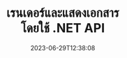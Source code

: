 ---
############################# Static ##########################
layout: "landing"
date: 2023-06-29T12:38:08
draft: false

lang: th
product: "Viewer"
product_tag: "viewer"
platform: ".NET"
platform_tag: "net"

############################# Drop-down ############################
supported_platforms:
  items:
    # supported_platforms loop
    - title: ".NET"
      tag: "net"
    # supported_platforms loop
    - title: "Java"
      tag: "java"
    # supported_platforms loop
    - title: "Node.js"
      tag: "nodejs-java" 

############################# Head ############################
head_title: "API โปรแกรมดูเอกสาร .NET, เรนเดอร์ PDF Word Excel Image HTML Diagram"
head_description: "โปรแกรมดูไฟล์ C# ASP.NET และ API การเรนเดอร์ เพิ่มโปรแกรมดู PDF, โปรแกรมดู Word, โปรแกรมดู Excel, โปรแกรมดูรูปภาพ, โปรแกรมดู HTML, คุณสมบัติโปรแกรมดูอีเมลในแอป .NET"

############################# Header ##########################
title: "เรนเดอร์และแสดงเอกสาร<br>โดยใช้ .NET API"
description: "Viewer API อันทรงพลังเพื่อเรนเดอร์รูปแบบเอกสารมากกว่า 180 รูปแบบเป็น PDF, HTML และรูปภาพพร้อมตัวเลือกการกำหนดค่าที่หลากหลาย"
words:
  for: "for"

actions:
  main: "ดาวน์โหลด NuGet ฟรี"
  main_link: "https://www.nuget.org/packages/GroupDocs.Viewer"
  alt: "การออกใบอนุญาต"
  alt_link: "https://purchase.groupdocs.com/pricing/viewer/net"
  title: "พร้อมที่จะเริ่มต้นหรือยัง?"
  description: "ลองใช้คุณสมบัติ GroupDocs.Viewer ฟรีหรือขอใบอนุญาต"

release:
  title: "เวอร์ชัน {0} เปิดตัวแล้ว"
  notes: "ดูว่ามีอะไรใหม่"
  downloads: "ดาวน์โหลด"
  link: "https://releases.groupdocs.com/viewer/net/release-notes/latest/"

code:
  title: "เรนเดอร์ไฟล์ PDF ใน C#"
  more: "ตัวอย่างเพิ่มเติม"
  more_link: "https://github.com/groupdocs-viewer/GroupDocs.Viewer-for-.NET"
  install: "dotnet add package GroupDocs.Viewer"
  content: |
    ```csharp {style=abap}   
    // โหลดไฟล์ PDF ต้นฉบับ
    using (var viewer = new Viewer("resume.pdf"))
    {
        // ตั้งค่าตัวเลือก HTML เอาต์พุต หนึ่งไฟล์ต่อหน้า
        var viewOptions = 
        HtmlViewOptions.ForEmbeddedResources("page{0}.html");
        
        // เรนเดอร์ PDF เป็น HTML ด้วยทรัพยากรที่ฝังอยู่        
        viewer.View(viewOptions);
    }
    ```

############################# Overview ############################
overview:
  enable: true
  title: "ภาพรวม GroupDocs.Viewer"
  description: "API เพื่อเรนเดอร์ แสดง แปลงเอกสาร สไลด์ ไดอะแกรม และเอกสารประเภทอื่นๆ อีกมากมายในแอปพลิเคชัน .NET"
  features:
    # feature loop
    - title: "ดูเอกสารอย่างมีประสิทธิภาพและเชื่อถือได้"
      content: "ด้วย GroupDocs.Viewer API คุณสามารถเรนเดอร์เอกสารในรูปแบบที่รองรับเป็น HTML, JPEG, PNG และ PDF ได้อย่างมีประสิทธิภาพด้วยตัวเลือกที่ยืดหยุ่นและมีประสิทธิภาพ ในขณะที่ยังคงรักษาความสมบูรณ์ของเนื้อหาและโครงสร้างเอกสารไว้ GroupDocs.Viewer รองรับ .NET Framework 4.6.2 และ .NET 6.0 ซึ่งทำงานบนแพลตฟอร์ม Windows และ Linux"

    # feature loop
    - title: "รองรับรูปแบบไฟล์และเอกสารยอดนิยมส่วนใหญ่"
      content: "เรารองรับการเรนเดอร์ไฟล์และรูปแบบเอกสารยอดนิยมกว่า 180 รูปแบบ ซึ่งรวมถึง Word, Excel, PDF, PowerPoint, ตระกูลรูปแบบ OpenDocument, ไฟล์เก็บถาวร, ภาพแรสเตอร์และเวกเตอร์, e-Books, ภาษาการเขียนโปรแกรมและมาร์กอัป และประเภทไฟล์อื่น ๆ อีกมากมาย รวมถึงไฟล์ที่เข้ารหัส ไฟล์ที่มีการป้องกันด้วยรหัสผ่าน"

    # feature loop
    - title: "เอาต์พุตที่ปรับแต่งได้"
      content: "GroupDocs.Viewer ไม่เพียงแต่ช่วยให้เรนเดอร์เอกสารเท่านั้น แต่ยังควบคุมวิธีการอย่างชัดเจน ส่วนใดของเอกสารที่ควรจะถูกเรนเดอร์หรือตอนนี้ วิธีเรนเดอร์เอกสาร และนำการแปลงต่างๆ ไปใช้กับเอาท์พุตที่ถูกเรนเดอร์"

    # feature loop
    - title: "UI สำหรับ ASP.NET Core"
      content: "เรามีแพ็คเกจ UI แบบโอเพ่นซอร์สสำหรับ ASP.NET Core ที่สามารถเพิ่มลงในโปรเจ็กต์ของคุณได้ภายในไม่กี่นาที แพ็คเกจ Viewer.UI ประกอบด้วย web-UI ที่ใช้ Angular และมอบชุด API ที่เป็นประโยชน์และผู้ให้บริการจัดเก็บข้อมูล"

############################# Platforms ############################
platforms:
  enable: true
  title: "รองรับแพลตฟอร์ม"
  description: "GroupDocs.Viewer สำหรับ .NET รองรับระบบปฏิบัติการ เฟรมเวิร์ก และตัวจัดการแพ็คเกจต่อไปนี้"
  items:
    # platform loop
    - title: "Amazon"
      image: "amazon"
    # platform loop
    - title: "Docker"
      image: "docker"
    # platform loop
    - title: "Azure"
      image: "azure"
    # platform loop
    - title: "VS Code"
      image: "vs_code"
    # platform loop
    - title: "ReSharper"
      image: "resharper"
    # platform loop
    - title: "macOS"
      image: "finder"
    # platform loop
    - title: "Linux"
      image: "linux"
    # platform loop
    - title: "NuGet"
      image: "nuget"
  packages:
    # packages loop
    - title: "แพ็คเกจเฉพาะของ Windows"
      content: |
        * รองรับ .NET Framework 4.6.2+ และ .NET 6.0
        * รองรับรูปแบบไฟล์ที่ครอบคลุมที่สุด
        * ขึ้นอยู่กับ System. Drawing และ System. Drawing.Common 
      action: "ดาวน์โหลด NuGet"
      action_link: "https://www.nuget.org/packages/GroupDocs.Viewer"
    # packages loop
    - title: "แพ็คเกจข้ามแพลตฟอร์ม" 
      content: |
        * รองรับ .NET 6.0 และเวอร์ชันที่สูงกว่า 
        * รองรับรูปแบบไฟล์ที่จำกัด 
        * ทำงานบน Windows, Linux และ macOS 
      action: "ดาวน์โหลด NuGet" 
      action_link: "https://www.nuget.org/packages/GroupDocs.Viewer.CrossPlatform" 

############################# File formats ############################
formats:
  enable: true
  title: "รูปแบบไฟล์ที่รองรับ"
  description: |
    GroupDocs.Viewer สำหรับ .NET รองรับการทำงานกับ [รูปแบบไฟล์](https://docs.groupdocs.com/viewer/net/supported-document-formats/) ต่อไปนี้
  groups:
    # group loop
    - color: "green"
      content: |
        ### Microsoft Office, OpenDocument และรูปแบบข้อความ
        * **Word:** DOC, DOCX, DOCM, DOT, DOTX, DOTM, RTF, TXT
        * **Excel:** XLS, XLSX, XLSM, XLSB, XLTM, XLT, XLTM, XLTX
        * **PowerPoint:** PPT, PPTX, PPS, PPSX, PPSM, POT, POTM, POTX, PPTM        
        * **Project:** MPP, MPT, MPX
        * **Outlook:** MSG, EML, EMLX, PST, OST
        * **OneNote:** ONE
        * **OpenDocument:** ODT, OTT, ODS, ODP, OTP, OTS, ODG
        * **Fixed Page Layout:** PDF, TEX, XPS, OXPS
        * **e-Books:** EPUB, MOBI, DjVu
        * **Delimiter-Separated Values:** CSV, TSV
    # group loop
    - color: "blue"
      content: |
        ### รูปภาพ กราฟิก และไดอะแกรม
        * **ภาพแรสเตอร์:** BMP, GIF, JPG, PNG, TIFF, WebP, DNG, DIB, Jpeg2000 family
        * **Windows Icon:** ICO
        * **Scalable Vector Graphics:** SVG, CDR, CMX, IGS, SVGZ        
        * **Adobe Photoshop:** PSD, PSB        
        * **Stereo Lithography (3D Printing):** STL        
        * **Medical Imaging:** DICOM
        * **Plotter Documents:** PLT, HPG
        * **Autodesk Design Web Formats:** DWF, DWG
        * **AutoCAD Drawing:** DWT, IFC, STL, CF2        
      # group loop
    - color: "red"
      content: |
        ### อื่น        
        * **เว็บ:** HTML, MHT, MHTML, XML
        * **Metafile:** WMF, EMF, CGM, EMZ, WMZ
        * **Visio:** VSD, VDX, VSS, VSSX, VSX, VST, VSTX, VTX, VSDX, VDW, VSTM, VSSM, VSDM
        * **Project:** MPP, MPT, MPX
        * **PostScript:** PS, EPS
        * **หอจดหมายเหตุ:** ZIP, TAR, BZ2, GZ, RAR, RAR5
        * **อื่น:** VCF, VCARD, NUMBERS, NSF, OBJ
        * **C/C++/C# Files:** C, CC, C# , CPP, CXX, CS, H, HH, M, MM
        * **Java/JavaScript Files:** JAVA, JS, JSON, PROPERTIES

############################# Features ############################
features:
  enable: true
  title: "คุณสมบัติ GroupDocs.Viewer"
  description: "เรนเดอร์ แสดง และแปลงเอกสาร PDF และ Office ได้อย่างราบรื่น"

  items:
    # feature loop
    - icon: "viewhtml"
      title: "ดูเอกสารในรูปแบบ HTML"
      content: "แปลงเอกสารทุกประเภทให้เป็นเอกสาร HTML ด้วย CSS และ SVG ซึ่งสามารถแสดงในเว็บเบราว์เซอร์สมัยใหม่"

    # feature loop
    - icon: "rasterize"
      title: "แปลงเอกสารเป็นแรสเตอร์"
      content: "แรสเตอร์รูปแบบเอกสารที่รองรับให้เป็นภาพแรสเตอร์ พร้อมรูปแบบภาพที่ปรับได้และคุณภาพการบีบอัด"

    # feature loop
    - icon: "sourcecode"
      title: "เรนเดอร์และไฮไลต์โค้ดโปรแกรม"
      content: "รองรับการเขียนโปรแกรม สคริปต์ และภาษามาร์กอัปยอดนิยมทั้งหมด พร้อมความสามารถในการแยกวิเคราะห์และเน้นไวยากรณ์ของภาษาเหล่านั้น"

    # feature loop
    - icon: "convertpdf"
      title: "แปลงเป็น PDF"
      content: "เอกสารในรูปแบบที่รองรับสามารถแปลงและบันทึกเป็น PDF ได้อย่างง่ายดายพร้อมตัวเลือกที่ปรับได้"

    # feature loop
    - icon: "transform"
      title: "ใช้การแปลง"
      content: "เอกสารเอาต์พุตสามารถแปลงได้ในระหว่างการเรนเดอร์ - สามารถหมุนหน้าและ/หรือจัดเรียงหน้าใหม่ได้ และอาจวางลายน้ำข้อความไว้บนหน้าเหล่านั้นได้"

    # feature loop
    - icon: "adjustment"
      title: "การปรับเอาต์พุต HTML"
      content: "เอกสาร HTML เอาท์พุตที่สร้างโดย GroupDocs.Viewer สามารถปรับแต่งได้อย่างละเอียด: อนุญาตให้บันทึกลงในสตรีมหรือไฟล์ด้วยทรัพยากรภายนอกหรือแบบฝัง การเรียกกลับ และอื่นๆ"

    # feature loop
    - icon: "complex"
      title: "รองรับโครงสร้างเอกสารที่ซับซ้อน"
      content: "GroupDocs.Viewer รองรับไม่เพียงแต่เอกสารเดียวเท่านั้น แต่ยังรวมถึงไฟล์ต่างๆ ที่ภายในประกอบด้วยรายการหรือโครงสร้างลำดับชั้นของเอกสาร เช่น ข้อความอีเมลพร้อมไฟล์แนบ ไฟล์ ZIP ที่มีไฟล์ภายในภายในโฟลเดอร์ รูปภาพ TIFF แบบหลายหน้า และอื่นๆ"

    # feature loop
    - icon: "optimization"
      title: "ตัวเลือกการเพิ่มประสิทธิภาพ"
      content: "GroupDocs.Viewer มีระบบย่อยแคชที่ปรับได้ ซึ่งสามารถเร่งเวลาการโหลดให้เร็วขึ้นได้โดยใช้เอกสารเวอร์ชันแคช นอกจากนี้ ชุดของตัวเลือกที่แตกต่างกันสำหรับรูปแบบที่แตกต่างกันยังช่วยแยกส่วนหรือลักษณะที่ไม่จำเป็นของเอกสารออกจากการเรนเดอร์ (แบบอักษร แผ่นงานที่ซ่อน ไฟล์แนบในอีเมล) เพื่อเพิ่มประสิทธิภาพโดยรวม"

    # feature loop
    - icon: "passwordprotected"
      title: "รองรับเอกสารที่มีการป้องกันด้วยรหัสผ่าน"
      content: "GroupDocs.Viewer อนุญาตให้เปิดเอกสารที่เข้ารหัสประเภทต่างๆ: PDF, WordProcessing, Spreadsheet, Presentation และอื่นๆ โดยระบุรหัสผ่านในตัวเลือกการโหลด"

############################# Code samples ############################
code_samples:
  enable: true
  title: "ตัวอย่างโค้ด"
  description: "กรณีการใช้งานบางอย่างของ GroupDocs.Viewer ทั่วไปสำหรับการดำเนินการ .NET"
  items:
    # code sample loop
    - title: "เรนเดอร์ DOCX เป็น HTML"
      content: |
        คุณสมบัติคลาส [HtmlViewOptions](https://reference.groupdocs.com/viewer/net/groupdocs.viewer.options/htmlviewoptions/) ช่วยให้คุณควบคุมกระบวนการแปลงได้ ดูข้อมูลเพิ่มเติมเกี่ยวกับ [ที่นี่](https://docs.groupdocs.com/viewer/net/rendering-to-html/) ตัวอย่างเช่น คุณสามารถฝังทรัพยากรภายนอกทั้งหมดในไฟล์ HTML เอาต์พุต ย่อขนาดไฟล์เอาต์พุต และปรับให้เหมาะสมสำหรับการพิมพ์
        {{< landing/code title="C#">}}
        ```csharp {style=abap}
        using GroupDocs.Viewer;
        using GroupDocs.Viewer.Options;
        
        // สร้างอินสแตนซ์ของผู้ดู
        using (Viewer viewer = new Viewer("resume.docx"))
        {
            // ตั้งค่าตัวเลือก HTML เอาท์พุต
            HtmlViewOptions options = HtmlViewOptions.ForEmbeddedResources();
            
            // เรนเดอร์ DOCX เป็น HTML ด้วยทรัพยากรที่ฝังอยู่
            viewer.View(options);
        }
        ```
        {{< /landing/code >}}
    # code sample loop
    - title: "ส่งออก PPTX เป็น PDF"
      content: |
        สร้างอินสแตนซ์คลาส [PdfViewOptions](https://reference.groupdocs.com/viewer/net/groupdocs.viewer.options/pdfviewoptions/) แล้วส่งต่อไปยังอินสแตนซ์คลาส [Viewer.View](https://reference.groupdocs.com/viewer/net/groupdocs.viewer/viewer/view/#view) เพื่อแปลงไฟล์ PowerPoint PPTX เป็น PDF คุณสมบัติคลาส PdfViewOptions ช่วยให้คุณสามารถควบคุมกระบวนการแปลงได้ ตัวอย่างเช่น คุณสามารถป้องกันไฟล์ PDF เอาต์พุต เรียงลำดับหน้าใหม่ และระบุคุณภาพของรูปภาพเอกสารได้ โปรดดูรายละเอียดใน[ส่วนเอกสารประกอบต่อไปนี้](https://docs.groupdocs.com/viewer/net/rendering-to-pdf/)
        {{< landing/code title="C#">}}
        ```csharp {style=abap}   
        using GroupDocs.Viewer;
        using GroupDocs.Viewer.Options;
        
        using (var viewer = new Viewer("presentation.pptx"))
        {
            // ตั้งค่าตัวเลือกเอาต์พุต PDF       
            var viewOptions = new PdfViewOptions("presentation.pdf");
            
            // ส่งออก PPTX เป็น PDF       
            viewer.View(viewOptions);
        }
        ```
        {{< /landing/code >}}
############################# Reviews ############################
# reviews:
# enable: true
# title: "บทวิจารณ์ผลิตภัณฑ์ GroupDocs"
# description: "อย่าเพิ่งเชื่อคำพูดของเรา ดูว่านักพัฒนารายอื่นพูดถึง API ของเราอย่างไร"

# items:
#   # review loop
#   - title: "GroupDocs.Viewer"
#     content: "บริการที่เป็นเลิศและผลิตภัณฑ์ที่เป็นเลิศ พวกเขามีประโยชน์และตอบสนองอย่างมากในระหว่างกระบวนการใช้งาน GroupDocs.Viewer สำหรับ .NET ไม่สามารถแนะนำได้มากพอ"
#     author: "Martin Lasarga"
#     company: "Product Manager at Axentria ECM by G.S.I."

#   # review loop
#   - title: "GroupDocs.Viewer"
#     content: "หลังจากใช้งานและใช้งาน GroupDocs.Viewer สำหรับ .NET ในโครงการแล้ว ดูเหมือนว่าจะทำงานได้ดีมาก ฉันได้ทดสอบกับเอกสารจำนวนมากและจนถึงตอนนี้ก็ดีมาก ทุกสิ่งที่ฉันใส่ลงไปนั้นเรนเดอร์ได้อย่างสวยงามและดูดีไม่แพ้กันในโปรแกรมดู PDF หรือ MS Word"
#     author: "Mats Oustad"
#     company: "Senior Consultant/Partner at Novanet AS"
---